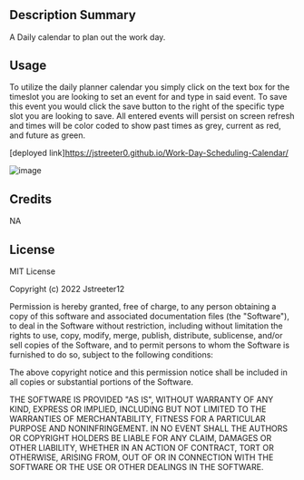 <H1></H1>

<H2>Description Summary</H2>

A Daily calendar to plan out the work day.

<H2>Usage</H2>

To utilize the daily planner calendar you simply click on the text box for the timeslot you are looking to set an event for and type in said event. To save this event you would click the save button to the right of the specific type slot you are looking to save. All entered events will persist on screen refresh and times will be color coded to show past times as grey, current as red, and future as green.

[deployed link]https://jstreeter0.github.io/Work-Day-Scheduling-Calendar/

![image](https://user-images.githubusercontent.com/110742112/198911568-f784c0ff-6948-4dda-9d28-14c8c4d3e4eb.png)

<H2>Credits</H2>

NA

<H2>License</H2>

MIT License

Copyright (c) 2022 Jstreeter12

Permission is hereby granted, free of charge, to any person obtaining a copy
of this software and associated documentation files (the "Software"), to deal
in the Software without restriction, including without limitation the rights
to use, copy, modify, merge, publish, distribute, sublicense, and/or sell
copies of the Software, and to permit persons to whom the Software is
furnished to do so, subject to the following conditions:

The above copyright notice and this permission notice shall be included in all
copies or substantial portions of the Software.

THE SOFTWARE IS PROVIDED "AS IS", WITHOUT WARRANTY OF ANY KIND, EXPRESS OR
IMPLIED, INCLUDING BUT NOT LIMITED TO THE WARRANTIES OF MERCHANTABILITY,
FITNESS FOR A PARTICULAR PURPOSE AND NONINFRINGEMENT. IN NO EVENT SHALL THE
AUTHORS OR COPYRIGHT HOLDERS BE LIABLE FOR ANY CLAIM, DAMAGES OR OTHER
LIABILITY, WHETHER IN AN ACTION OF CONTRACT, TORT OR OTHERWISE, ARISING FROM,
OUT OF OR IN CONNECTION WITH THE SOFTWARE OR THE USE OR OTHER DEALINGS IN THE
SOFTWARE.
